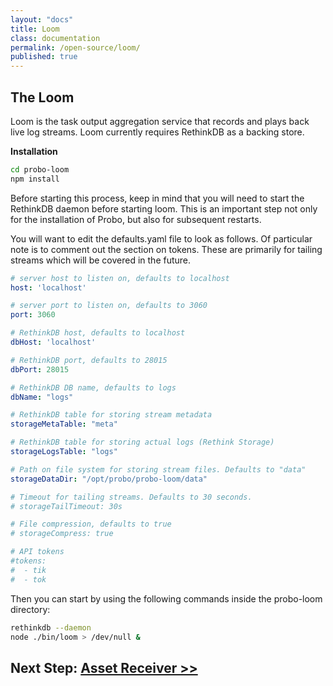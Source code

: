 ```yaml
---
layout: "docs"
title: Loom
class: documentation
permalink: /open-source/loom/
published: true
---
```


## The Loom
Loom is the task output aggregation service that records and plays back live log streams. Loom currently requires RethinkDB as a backing store.

**Installation**  
```bash
cd probo-loom
npm install
```

Before starting this process, keep in mind that you will need to start the RethinkDB daemon before starting loom. This is an important step not only for the installation of Probo, but also for subsequent restarts. 

You will want to edit the defaults.yaml file to look as follows. Of particular note is to comment out the section on tokens. These are primarily for tailing streams which will be covered in the future.

```yaml
# server host to listen on, defaults to localhost
host: 'localhost'

# server port to listen on, defaults to 3060
port: 3060

# RethinkDB host, defaults to localhost
dbHost: 'localhost'

# RethinkDB port, defaults to 28015
dbPort: 28015

# RethinkDB DB name, defaults to logs
dbName: "logs"

# RethinkDB table for storing stream metadata
storageMetaTable: "meta"

# RethinkDB table for storing actual logs (Rethink Storage)
storageLogsTable: "logs"

# Path on file system for storing stream files. Defaults to "data"
storageDataDir: "/opt/probo/probo-loom/data"

# Timeout for tailing streams. Defaults to 30 seconds.
# storageTailTimeout: 30s

# File compression, defaults to true
# storageCompress: true

# API tokens
#tokens:
#  - tik
#  - tok
```

Then you can start by using the following commands inside the probo-loom directory:

```bash
rethinkdb --daemon
node ./bin/loom > /dev/null &
```

## Next Step: [Asset Receiver >>](/open-source/asset-receiver/)